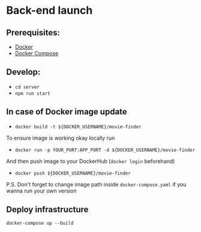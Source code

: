 # Back-end launch

## Prerequisites:
- [Docker](https://docs.docker.com/install/)
- [Docker Compose](https://docs.docker.com/compose/install/)

## Develop:
- `cd server`
- `npm run start`

## In case of Docker image update
- `docker build -t ${DOCKER_USERNAME}/movie-finder`

To ensure image is working okay locally run
- `docker run -p YOUR_PORT:APP_PORT -d ${DOCKER_USERNAME}/movie-finder`

And then push image to your DockerHub (`docker login` beforehand)
- `docker push ${DOCKER_USERNAME}/movie-finder`

P.S. Don't forget to change image path inside `docker-compose.yaml` if you wanna run your own version

## Deploy infrastructure
```
docker-compose up --build
```
